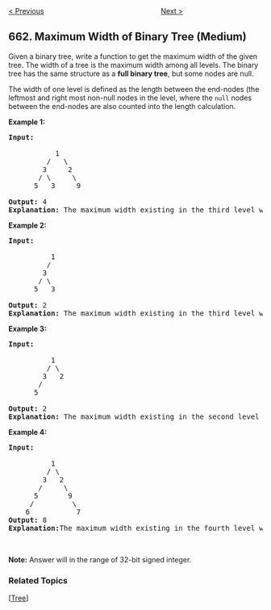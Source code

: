 <!--|This file generated by command(leetcode description); DO NOT EDIT.    |-->
<!--+----------------------------------------------------------------------+-->
<!--|@author    Openset <openset.wang@gmail.com>                           |-->
<!--|@link      https://github.com/openset                                 |-->
<!--|@home      https://github.com/openset/leetcode                        |-->
<!--+----------------------------------------------------------------------+-->

[< Previous](https://github.com/openset/leetcode/tree/master/problems/image-smoother "Image Smoother")
　　　　　　　　　　　　　　　　
[Next >](https://github.com/openset/leetcode/tree/master/problems/equal-tree-partition "Equal Tree Partition")

## 662. Maximum Width of Binary Tree (Medium)

<p>Given a binary tree, write a function to get the maximum width of the given tree. The width of a tree is the maximum width among all levels. The binary tree has the same structure as a <b>full binary tree</b>, but some nodes are null.</p>

<p>The width of one level is defined as the length between the end-nodes (the leftmost and right most non-null nodes in the level, where the <code>null</code> nodes between the end-nodes are also counted into the length calculation.</p>

<p><b>Example 1:</b></p>

<pre>
<b>Input:</b> 

           1
         /   \
        3     2
       / \     \  
      5   3     9 

<b>Output:</b> 4
<b>Explanation:</b> The maximum width existing in the third level with the length 4 (5,3,null,9).
</pre>

<p><b>Example 2:</b></p>

<pre>
<b>Input:</b> 

          1
         /  
        3    
       / \       
      5   3     

<b>Output:</b> 2
<b>Explanation:</b> The maximum width existing in the third level with the length 2 (5,3).
</pre>

<p><b>Example 3:</b></p>

<pre>
<b>Input:</b> 

          1
         / \
        3   2 
       /        
      5      

<b>Output:</b> 2
<b>Explanation:</b> The maximum width existing in the second level with the length 2 (3,2).
</pre>

<p><b>Example 4:</b></p>

<pre>
<b>Input:</b> 

          1
         / \
        3   2
       /     \  
      5       9 
     /         \
    6           7
<b>Output:</b> 8
<b>Explanation:</b>The maximum width existing in the fourth level with the length 8 (6,null,null,null,null,null,null,7).


</pre>

<p><b>Note:</b> Answer will in the range of 32-bit signed integer.</p>

### Related Topics
  [[Tree](https://github.com/openset/leetcode/tree/master/tag/tree/README.md)]
